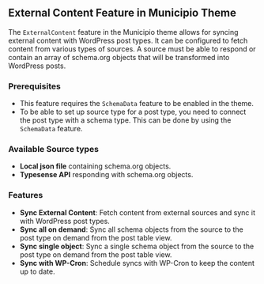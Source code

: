 ## External Content Feature in Municipio Theme

The `ExternalContent` feature in the Municipio theme allows for syncing external content with WordPress post types. It can be configured to fetch content from various types of sources. A source must be able to respond or contain an array of schema.org objects that will be transformed into WordPress posts.

### Prerequisites
- This feature requires the `SchemaData` feature to be enabled in the theme.
- To be able to set up source type for a post type, you need to connect the post type with a schema type. This can be done by using the `SchemaData` feature.

### Available Source types
- **Local json file** containing schema.org objects.
- **Typesense API** responding with schema.org objects.

### Features
- **Sync External Content**: Fetch content from external sources and sync it with WordPress post types.
- **Sync all on demand**: Sync all schema objects from the source to the post type on demand from the post table view.
- **Sync single object**: Sync a single schema object from the source to the post type on demand from the post table view.
- **Sync with WP-Cron**: Schedule syncs with WP-Cron to keep the content up to date.
